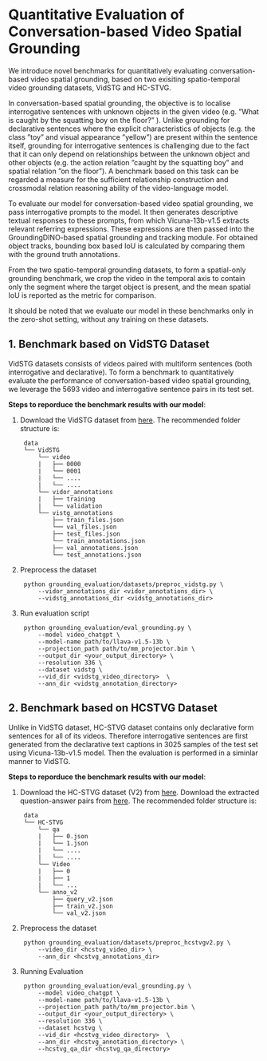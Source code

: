 # Quantitative Evaluation of Conversation-based Video Spatial Grounding 

We introduce novel benchmarks for quantitatively evaluating conversation-based video spatial grounding, based on two exisiting spatio-temporal video grounding datasets, VidSTG and HC-STVG. 


In conversation-based spatial grounding, the objective is to localise interrogative sentences with unknown objects in the given video (e.g. ”What is caught by the squatting boy on the floor?” ). Unlike grounding for declarative sentences where the explicit characteristics of objects (e.g. the class ”toy” and visual appearance ”yellow”) are present within the sentence itself, grounding for interrogative sentences is challenging due to the fact that it can only depend on relationships between the unknown object and other objects (e.g. the action relation ”caught by the squatting boy” and spatial relation ”on the floor”). A benchmark based on this task can be regarded a measure for the sufficient relationship construction and crossmodal relation reasoning ability of the video-language model.

To evaluate our model for conversation-based video spatial grounding, we pass interrogative prompts to the model. It then generates descriptive textual responses to these prompts, from which Vicuna-13b-v1.5 extracts relevant referring expressions. These expressions are then passed into the GroundingDINO-based spatial grounding and tracking module. For obtained object tracks, bounding box based IoU is calculated by comparing them with the ground truth annotations. 

From the two spatio-temporal grounding datasets, to form a spatial-only grounding benchmark, we crop the video in the temporal axis to contain only the segment where the target object is present, and the mean spatial IoU is reported as the metric for comparison.

It should be noted that we evaluate our model in these benchmarks only in the zero-shot setting, without any training on these datasets.

## 1. Benchmark based on VidSTG Dataset

VidSTG datasets consists of videos paired with multiform sentences (both interrogative and declarative). To form a benchmark to quantitatively evaluate the performance of conversation-based video spatial grounding, we leverage the 5693 video and interrogative sentence pairs in its test set. 

**Steps to reporduce the benchmark results with our model**:

1. Download the VidSTG dataset from [here](https://github.com/Guaranteer/VidSTG-Dataset). The recommended folder structure is:

        data
        └── VidSTG
            └── video
            |   ├── 0000
            |   └── 0001
            |   └── ....
            |   └── ....
            └── vidor_annotations
            |   ├── training
            |   └── validation
            └── vistg_annotations
                ├── train_files.json
                └── val_files.json 
                ├── test_files.json 
                └── train_annotations.json
                ├── val_annotations.json
                └── test_annotations.json
                
   
2. Preprocess the dataset
            
        python grounding_evaluation/datasets/preproc_vidstg.py \
            --vidor_annotations_dir <vidor_annotations_dir> \
            --vidstg_annotations_dir <vidstg_annotations_dir>

3. Run evaluation script

        python grounding_evaluation/eval_grounding.py \
            --model video_chatgpt \
            --model-name path/to/llava-v1.5-13b \
            --projection_path path/to/mm_projector.bin \
            --output_dir <your_output_directory> \
            --resolution 336 \
            --dataset vidstg \
            --vid_dir <vidstg_video_directory>  \
            --ann_dir <vidstg_annotation_directory>


## 2. Benchmark based on HCSTVG Dataset

Unlike in VidSTG dataset, HC-STVG dataset contains only declarative form sentences for all of its videos. Therefore interrogative sentences are first generated from the declarative text captions in 3025 samples of the test set using Vicuna-13b-v1.5 model. Then the evaluation is performed in a siminlar manner to VidSTG. 

**Steps to reporduce the benchmark results with our model**:

1. Download the HC-STVG dataset (V2) from [here](https://github.com/tzhhhh123/HC-STVG). Download the extracted question-answer pairs from [here](https://mbzuaiac-my.sharepoint.com/:f:/g/personal/shehan_munasinghe_mbzuai_ac_ae/EpfIekgGqSNDniItu5WxaOMBJt8fFMldSrcHwg_sTieI6w?e=818VNL). The recommended folder structure is:

        data
        └── HC-STVG
            └── qa
            |   ├── 0.json
            |   └── 1.json
            |   └── ....
            |   └── ....
            └── Video
            |   ├── 0
            |   ├── 1
            |   └── ...
            └── anno_v2
                ├── query_v2.json
                ├── train_v2.json 
                └── val_v2.json 

2. Preprocess the dataset

        python grounding_evaluation/datasets/preproc_hcstvgv2.py \
            --video_dir <hcstvg_video_dir> \
            --ann_dir <hcstvg_annotations_dir>

3. Running Evaluation

        python grounding_evaluation/eval_grounding.py \
            --model video_chatgpt \
            --model-name path/to/llava-v1.5-13b \
            --projection_path path/to/mm_projector.bin \
            --output_dir <your_output_directory> \
            --resolution 336 \
            --dataset hcstvg \
            --vid_dir <hcstvg_video_directory>  \
            --ann_dir <hcstvg_annotation_directory> \
            --hcstvg_qa_dir <hcstvg_qa_directory>

        